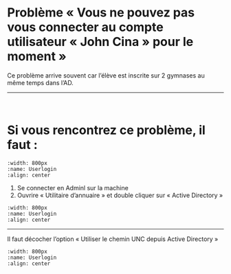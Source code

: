 <!--
Author:         Mussa AL Hussein
Date:           23.09.2025
Description:    Problème login"Vous ne pouvez ps vous connecter en ce moment", comment résoudre ce problème ? 
-->


# Problème « Vous ne pouvez pas vous connecter au compte utilisateur « John Cina » pour le moment »
 
Ce problème arrive souvent car l’élève est inscrite sur 2 gymnases au même temps dans l’AD.

---

<br/>

#  Si vous rencontrez ce problème, il faut :

```{image} images/Userlogin1.png
:width: 800px
:name: Userlogin
:align: center
```

1) Se connecter en Adminl sur la machine
2) Ouvrire « Utilitaire d’annuaire »  et double cliquer sur « Active Directory »


```{image} images/Userlogin2.png
:width: 800px
:name: Userlogin
:align: center
```
---
Il faut décocher l’option « Utiliser le chemin UNC depuis Active Directory » 

```{image} images/Userlogin3.png
:width: 800px
:name: Userlogin
:align: center
```
